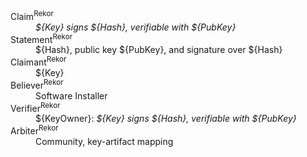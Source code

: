<!--- This content generated with:
go run github.com/google/trillian/docs/claimantmodel/experimental/cmd/render@master --domain_model_file ./docs/claimantmodel/rekor/key/model.yaml 
-->
<dl>
<dt>Claim<sup>Rekor</sup></dt>
<dd><i>${Key} signs ${Hash}, verifiable with ${PubKey} </i></dd>
<dt>Statement<sup>Rekor</sup></dt>
<dd>${Hash}, public key ${PubKey}, and signature over ${Hash}</dd>
<dt>Claimant<sup>Rekor</sup></dt>
<dd>${Key}</dd>
<dt>Believer<sup>Rekor</sup></dt>
<dd>Software Installer</dd>
<dt>Verifier<sup>Rekor</sup></dt>
<dd>${KeyOwner}: <i>${Key} signs ${Hash}, verifiable with ${PubKey}</i></dd>
<dt>Arbiter<sup>Rekor</sup></dt>
<dd>Community, key-artifact mapping</dd>
</dl>
